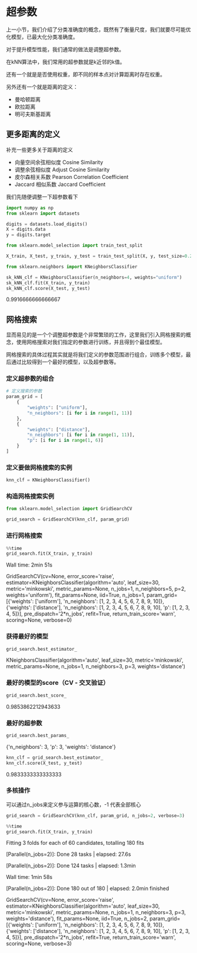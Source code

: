 
# 超参数

上一小节，我们介绍了分类准确度的概念，既然有了衡量尺度，我们就要尽可能优化模型，已最大化分类准确度。

对于提升模型性能，我们通常的做法是调整超参数。

在kNN算法中，我们常用的超参数就是k近邻的k值。

还有一个就是是否使用权重，即不同的样本点对计算距离时存在权重。

另外还有一个就是距离的定义：

- 曼哈顿距离
- 欧拉距离
- 明可夫斯基距离

## 更多距离的定义

补充一些更多关于距离的定义

- 向量空间余弦相似度 Cosine Similarity
- 调整余弦相似度 Adjust Cosine Similarity
- 皮尔森相关系数 Pearson Correlation Coefficient
- Jaccard 相似系数 Jaccard Coefficient

我们先随便调整一下超参数看下

```python
import numpy as np
from sklearn import datasets

digits = datasets.load_digits()
X = digits.data
y = digits.target
```

```python
from sklearn.model_selection import train_test_split

X_train, X_test, y_train, y_test = train_test_split(X, y, test_size=0.2, random_state=666)
```

```python
from sklearn.neighbors import KNeighborsClassifier

sk_kNN_clf = KNeighborsClassifier(n_neighbors=4, weights="uniform")
sk_kNN_clf.fit(X_train, y_train)
sk_kNN_clf.score(X_test, y_test)
```

0.9916666666666667

## 网格搜索

显而易见的是一个个调整超参数是个非常繁琐的工作，这里我们引入网格搜索的概念，使用网格搜索对我们指定的参数进行训练，并且得到个最佳模型。

网格搜索的具体过程其实就是将我们定义的参数范围进行组合，训练多个模型，最后通过比较得到一个最好的模型，以及超参数等。

### 定义超参数的组合

```python
# 定义搜索的参数
param_grid = [
    {
        "weights": ["uniform"],
        "n_neighbors": [i for i in range(1, 11)]
    },
    {
        "weights": ["distance"],
        "n_neighbors": [i for i in range(1, 11)],
        "p": [i for i in range(1, 6)]
    }
]
```

### 定义要做网格搜索的实例

```python
knn_clf = KNeighborsClassifier()
```

### 构造网格搜索实例

```python
from sklearn.model_selection import GridSearchCV

grid_search = GridSearchCV(knn_clf, param_grid)
```

### 进行网格搜索

```python
%%time
grid_search.fit(X_train, y_train)
```

Wall time: 2min 51s

GridSearchCV(cv=None, error_score='raise',
       estimator=KNeighborsClassifier(algorithm='auto', leaf_size=30, metric='minkowski',
           metric_params=None, n_jobs=1, n_neighbors=5, p=2,
           weights='uniform'),
       fit_params=None, iid=True, n_jobs=1,
       param_grid=[{'weights': ['uniform'], 'n_neighbors': [1, 2, 3, 4, 5, 6, 7, 8, 9, 10]}, {'weights': ['distance'], 'n_neighbors': [1, 2, 3, 4, 5, 6, 7, 8, 9, 10], 'p': [1, 2, 3, 4, 5]}],
       pre_dispatch='2*n_jobs', refit=True, return_train_score='warn',
       scoring=None, verbose=0)

### 获得最好的模型

```python
grid_search.best_estimator_
```

KNeighborsClassifier(algorithm='auto', leaf_size=30, metric='minkowski',
               metric_params=None, n_jobs=1, n_neighbors=3, p=3,
               weights='distance')

### 最好的模型的score（CV - 交叉验证）

```python
grid_search.best_score_
```

0.9853862212943633

### 最好的超参数

```python
grid_search.best_params_
```

{'n_neighbors': 3, 'p': 3, 'weights': 'distance'}

```python
knn_clf = grid_search.best_estimator_
knn_clf.score(X_test, y_test)
```

0.9833333333333333

### 多核操作

可以通过n_jobs来定义参与运算的核心数，-1 代表全部核心

```python
grid_search = GridSearchCV(knn_clf, param_grid, n_jobs=2, verbose=3)
```

```python
%%time
grid_search.fit(X_train, y_train)
```

Fitting 3 folds for each of 60 candidates, totalling 180 fits

[Parallel(n_jobs=2)]: Done  28 tasks      | elapsed:   27.6s

[Parallel(n_jobs=2)]: Done 124 tasks      | elapsed:  1.3min

Wall time: 1min 58s

[Parallel(n_jobs=2)]: Done 180 out of 180 | elapsed:  2.0min finished

GridSearchCV(cv=None, error_score='raise',
       estimator=KNeighborsClassifier(algorithm='auto', leaf_size=30, metric='minkowski',
           metric_params=None, n_jobs=1, n_neighbors=3, p=3,
           weights='distance'),
       fit_params=None, iid=True, n_jobs=2,
       param_grid=[{'weights': ['uniform'], 'n_neighbors': [1, 2, 3, 4, 5, 6, 7, 8, 9, 10]}, {'weights': ['distance'], 'n_neighbors': [1, 2, 3, 4, 5, 6, 7, 8, 9, 10], 'p': [1, 2, 3, 4, 5]}],
       pre_dispatch='2*n_jobs', refit=True, return_train_score='warn',
       scoring=None, verbose=3)